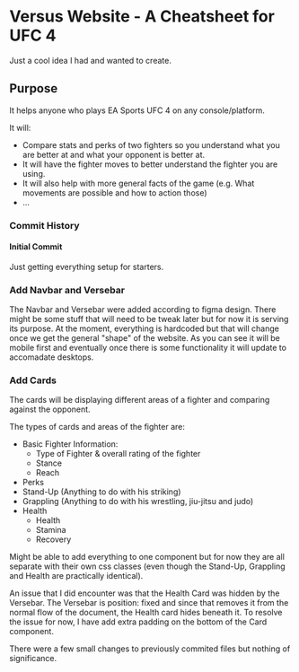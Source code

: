 # Versus Website - A Cheatsheet for UFC 4

Just a cool idea I had and wanted to create.

## Purpose

It helps anyone who plays EA Sports UFC 4 on any console/platform.

It will:

- Compare stats and perks of two fighters so you understand what you are better at and what your opponent is better at.
- It will have the fighter moves to better understand the fighter you are using.
- It will also help with more general facts of the game (e.g. What movements are possible and how to action those)
- ...

### Commit History

#### Initial Commit

Just getting everything setup for starters.

### Add Navbar and Versebar

The Navbar and Versebar were added according to figma design. There might be some stuff that will need to be tweak later but for now it is serving its purpose. At the moment, everything is hardcoded but that will change once we get the general "shape" of the website. As you can see it will be mobile first and eventually once there is some functionality it will update to accomadate desktops.

### Add Cards

The cards will be displaying different areas of a fighter and comparing against the opponent.

The types of cards and areas of the fighter are:

- Basic Fighter Information:
  - Type of Fighter & overall rating of the fighter
  - Stance
  - Reach
- Perks
- Stand-Up (Anything to do with his striking)
- Grappling (Anything to do with his wrestling, jiu-jitsu and judo)
- Health
  - Health
  - Stamina
  - Recovery

Might be able to add everything to one component but for now they are all separate with their own css classes (even though the Stand-Up, Grappling and Health are practically identical).

An issue that I did encounter was that the Health Card was hidden by the Versebar. The Versebar is position: fixed and since that removes it from the normal flow of the document, the Health card hides beneath it. To resolve the issue for now, I have add extra padding on the bottom of the Card component.

There were a few small changes to previously commited files but nothing of significance.
